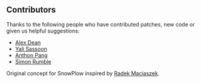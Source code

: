 ## Contributors

Thanks to the following people who have contributed patches, new code or given us helpful suggestions:

* [Alex Dean](https://github.com/alexanderdean)
* [Yali Sassoon](https://github.com/yalisassoon)
* [Anthon Pang](https://github.com/robocoder)
* [Simon Rumble](https://github.com/shermozle)

Original concept for SnowPlow inspired by [Radek Maciaszek](https://github.com/rathko).